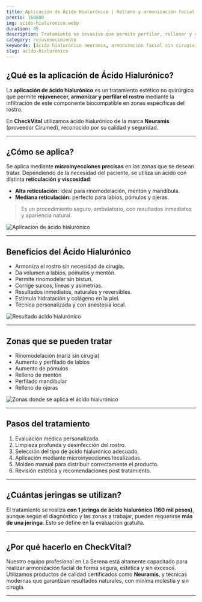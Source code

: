 ```yaml
---
title: Aplicación de Ácido Hialurónico | Relleno y armonización facial sin cirugía
precio: 160000
img: acido-hialuronico.webp
duration: 45
description: Tratamiento no invasivo que permite perfilar, rellenar y dar volumen a zonas del rostro como labios, pómulos, mentón y nariz. Resultados inmediatos y naturales.
category: rejuvenecimiento
keywords: [ácido hialurónico neuramis, armonización facial sin cirugía, rinomodelación La Serena, perfilado de labios, aumento de pómulos, relleno de ojeras, clínica estética CheckVital]
slug: acido-hialuronico
---
```


## ¿Qué es la aplicación de Ácido Hialurónico?

La **aplicación de ácido hialurónico** es un tratamiento estético no quirúrgico que permite **rejuvenecer, armonizar y perfilar el rostro** mediante la infiltración de este componente biocompatible en zonas específicas del rostro.

En **CheckVital** utilizamos ácido hialurónico de la marca **Neuramis** (proveedor Cirumed), reconocido por su calidad y seguridad.

---

## ¿Cómo se aplica?

<div class="flex flex-col md:flex-row gap-6 items-start my-6">

  <!-- Texto -->
  <div class="flex-1 space-y-4">
    <p>
      Se aplica mediante <strong>microinyecciones precisas</strong> en las zonas que se desean tratar. Dependiendo de la necesidad del paciente, se utiliza un ácido con distinta <strong>reticulación y viscosidad</strong>:
    </p>
    <ul class="list-disc pl-5">
      <li><strong>Alta reticulación:</strong> ideal para rinomodelación, mentón y mandíbula.</li>
      <li><strong>Mediana reticulación:</strong> perfecto para labios, pómulos y ojeras.</li>
    </ul>
    <blockquote class="text-sm text-gray-600 italic border-l-4 border-primary pl-4">
      Es un procedimiento seguro, ambulatorio, con resultados inmediatos y apariencia natural.
    </blockquote>
  </div>

  <!-- Imagen -->
  <div class="flex-1">
    <img 
      src="/acido.webp" 
      alt="Aplicación de ácido hialurónico" 
      class="w-full rounded-xl shadow-lg object-cover"
    />
  </div>

</div>


---

## Beneficios del Ácido Hialurónico

<div class="flex flex-col md:flex-row items-start gap-8 my-8">

  <!-- Lista de beneficios -->
  <div class="flex-1 text-base text-gray-800 space-y-2">
    <ul class="list-disc pl-5 space-y-2">
      <li>Armoniza el rostro sin necesidad de cirugía.</li>
      <li>Da volumen a labios, pómulos y mentón.</li>
      <li>Permite rinomodelar sin bisturí.</li>
      <li>Corrige surcos, líneas y asimetrías.</li>
      <li>Resultados inmediatos, naturales y reversibles.</li>
      <li>Estimula hidratación y colágeno en la piel.</li>
      <li>Técnica personalizada y con anestesia local.</li>
    </ul>
  </div>

  <!-- Imagen al costado -->
  <div class="flex-1">
    <img 
      src="/beneficios-acido.webp" 
      alt="Resultado ácido hialurónico" 
      class="w-full max-w-md rounded-xl shadow-lg object-cover mx-auto"
    />
  </div>

</div>



---

## Zonas que se pueden tratar

<div class="flex flex-col md:flex-row-reverse gap-6 items-start my-6">

  <!-- Texto -->
  <div class="flex-1">
    <ul class="list-disc pl-5">
      <li>Rinomodelación (nariz sin cirugía)</li>
      <li>Aumento y perfilado de labios</li>
      <li>Aumento de pómulos</li>
      <li>Relleno de mentón</li>
      <li>Perfilado mandibular</li>
      <li>Relleno de ojeras</li>
    </ul>
  </div>

  <!-- Imagen -->
  <div class="flex-1">
    <img 
      src="/acido2.webp" 
      alt="Zonas donde se aplica el ácido hialurónico" 
      class="w-full rounded-xl shadow-lg object-cover"
    />
  </div>

</div>

---

## Pasos del tratamiento

1. Evaluación médica personalizada.
2. Limpieza profunda y desinfección del rostro.
3. Selección del tipo de ácido hialurónico adecuado.
4. Aplicación mediante microinyecciones localizadas.
5. Moldeo manual para distribuir correctamente el producto.
6. Revisión estética y recomendaciones post tratamiento.

---

## ¿Cuántas jeringas se utilizan?

El tratamiento se realiza **con 1 jeringa de ácido hialurónico (160 mil pesos)**, aunque según el diagnóstico y las zonas a trabajar, pueden requerirse **más de una jeringa**. Esto se define en la evaluación gratuita.

---

## ¿Por qué hacerlo en CheckVital?

Nuestro equipo profesional en La Serena está altamente capacitado para realizar armonización facial de forma segura, estética y sin excesos. Utilizamos productos de calidad certificados como **Neuramis**, y técnicas modernas que garantizan resultados naturales, con mínima molestia y sin cirugía.

---
